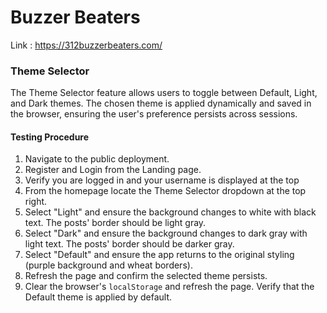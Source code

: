 # Buzzer Beaters 
Link : https://312buzzerbeaters.com/

### Theme Selector
The Theme Selector feature allows users to toggle between Default, Light, and Dark themes. The chosen theme is applied dynamically and saved in the browser, ensuring the user's preference persists across sessions.

#### Testing Procedure
1. Navigate to the public deployment.
2. Register and Login from the Landing page.
3. Verify you are logged in and your username is displayed at the top
4. From the homepage locate the Theme Selector dropdown at the top right.
5. Select "Light" and ensure the background changes to white with black text. The posts' border should be light gray.
6. Select "Dark" and ensure the background changes to dark gray with light text. The posts' border should be darker gray.
7. Select "Default" and ensure the app returns to the original styling (purple background and wheat borders).
8. Refresh the page and confirm the selected theme persists.
9. Clear the browser's `localStorage` and refresh the page. Verify that the Default theme is applied by default.
